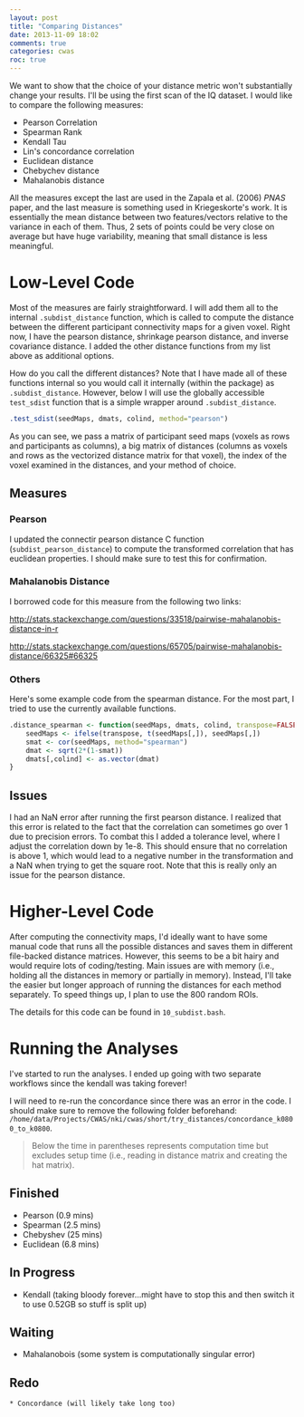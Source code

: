 ```yaml
---
layout: post
title: "Comparing Distances"
date: 2013-11-09 18:02
comments: true
categories: cwas
roc: true
---
```


We want to show that the choice of your distance metric won't substantially change your results. I'll be using the first scan of the IQ dataset. I would like to compare the following measures:

* Pearson Correlation
* Spearman Rank
* Kendall Tau
* Lin's concordance correlation
* Euclidean distance
* Chebychev distance
* Mahalanobis distance

All the measures except the last are used in the Zapala et al. (2006) _PNAS_ paper, and the last measure is something used in Kriegeskorte's work. It is essentially the mean distance between two features/vectors relative to the variance in each of them. Thus, 2 sets of points could be very close on average but have huge variability, meaning that small distance is less meaningful.

# Low-Level Code

Most of the measures are fairly straightforward. I will add them all to the internal `.subdist_distance` function, which is called to compute the distance between the different participant connectivity maps for a given voxel. Right now, I have the pearson distance, shrinkage pearson distance, and inverse covariance distance. I added the other distance functions from my list above as additional options.

How do you call the different distances? Note that I have made all of these functions internal so you would call it internally (within the package) as `.subdist_distance`. However, below I will use the globally accessible `test_sdist` function that is a simple wrapper around `.subdist_distance`.

``` R
.test_sdist(seedMaps, dmats, colind, method="pearson")
```

As you can see, we pass a matrix of participant seed maps (voxels as rows and participants as columns), a big matrix of distances (columns as voxels and rows as the vectorized distance matrix for that voxel), the index of the voxel examined in the distances, and your method of choice.

## Measures

### Pearson

I updated the connectir pearson distance C function (`subdist_pearson_distance`) to compute the transformed correlation that has euclidean properties. I should make sure to test this for confirmation.

### Mahalanobis Distance

I borrowed code for this measure from the following two links:

http://stats.stackexchange.com/questions/33518/pairwise-mahalanobis-distance-in-r

http://stats.stackexchange.com/questions/65705/pairwise-mahalanobis-distance/66325#66325

### Others

Here's some example code from the spearman distance. For the most part, I tried to use the currently available functions.

``` R
.distance_spearman <- function(seedMaps, dmats, colind, transpose=FALSE, ...) {
    seedMaps <- ifelse(transpose, t(seedMaps[,]), seedMaps[,])
    smat <- cor(seedMaps, method="spearman")
    dmat <- sqrt(2*(1-smat))
    dmats[,colind] <- as.vector(dmat)
}
```

## Issues

I had an NaN error after running the first pearson distance. I realized that this error is related to the fact that the correlation can sometimes go over 1 due to precision errors. To combat this I added a tolerance level, where I adjust the correlation down by 1e-8. This should ensure that no correlation is above 1, which would lead to a negative number in the transformation and a NaN when trying to get the square root. Note that this is really only an issue for the pearson distance.


# Higher-Level Code

After computing the connectivity maps, I'd ideally want to have some manual code that runs all the possible distances and saves them in different file-backed distance matrices. However, this seems to be a bit hairy and would require lots of coding/testing. Main issues are with memory (i.e., holding all the distances in memory or partially in memory). Instead, I'll take the easier but longer approach of running the distances for each method separately. To speed things up, I plan to use the 800 random ROIs.

The details for this code can be found in `10_subdist.bash`.

# Running the Analyses

I've started to run the analyses. I ended up going with two separate workflows since the kendall was taking forever!

I will need to re-run the concordance since there was an error in the code. I should make sure to remove the following folder beforehand: `/home/data/Projects/CWAS/nki/cwas/short/try_distances/concordance_k0800_to_k0800`.

> Below the time in parentheses represents computation time but excludes setup time (i.e., reading in distance matrix and creating the hat matrix).

## Finished

* Pearson (0.9 mins)
* Spearman (2.5 mins)
* Chebyshev (25 mins)
* Euclidean (6.8 mins)

## In Progress

* Kendall (taking bloody forever…might have to stop this and then switch it to use 0.52GB so stuff is split up)

## Waiting

* Mahalanobois (some system is computationally singular error)

## Redo

	* Concordance (will likely take long too)